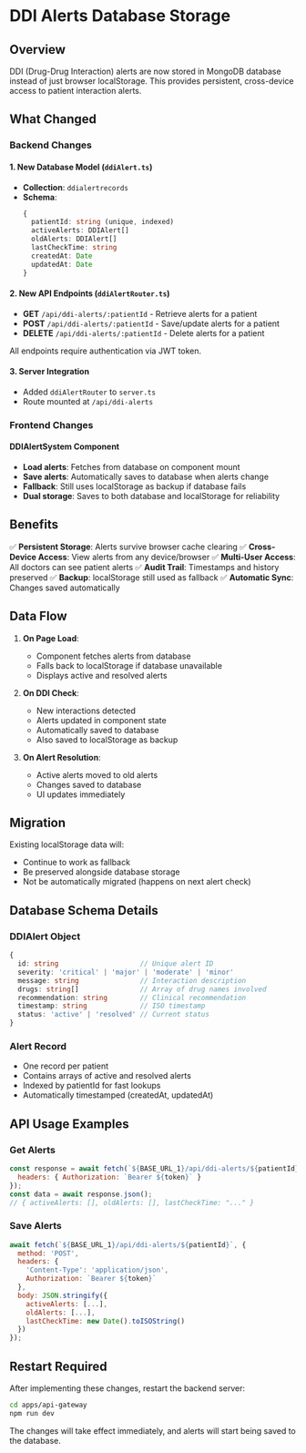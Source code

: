 # DDI Alerts Database Storage

## Overview
DDI (Drug-Drug Interaction) alerts are now stored in MongoDB database instead of just browser localStorage. This provides persistent, cross-device access to patient interaction alerts.

## What Changed

### Backend Changes

#### 1. New Database Model (`ddiAlert.ts`)
- **Collection**: `ddialertrecords`
- **Schema**:
  ```typescript
  {
    patientId: string (unique, indexed)
    activeAlerts: DDIAlert[]
    oldAlerts: DDIAlert[]
    lastCheckTime: string
    createdAt: Date
    updatedAt: Date
  }
  ```

#### 2. New API Endpoints (`ddiAlertRouter.ts`)
- **GET** `/api/ddi-alerts/:patientId` - Retrieve alerts for a patient
- **POST** `/api/ddi-alerts/:patientId` - Save/update alerts for a patient
- **DELETE** `/api/ddi-alerts/:patientId` - Delete alerts for a patient

All endpoints require authentication via JWT token.

#### 3. Server Integration
- Added `ddiAlertRouter` to `server.ts`
- Route mounted at `/api/ddi-alerts`

### Frontend Changes

#### DDIAlertSystem Component
- **Load alerts**: Fetches from database on component mount
- **Save alerts**: Automatically saves to database when alerts change
- **Fallback**: Still uses localStorage as backup if database fails
- **Dual storage**: Saves to both database and localStorage for reliability

## Benefits

✅ **Persistent Storage**: Alerts survive browser cache clearing
✅ **Cross-Device Access**: View alerts from any device/browser
✅ **Multi-User Access**: All doctors can see patient alerts
✅ **Audit Trail**: Timestamps and history preserved
✅ **Backup**: localStorage still used as fallback
✅ **Automatic Sync**: Changes saved automatically

## Data Flow

1. **On Page Load**:
   - Component fetches alerts from database
   - Falls back to localStorage if database unavailable
   - Displays active and resolved alerts

2. **On DDI Check**:
   - New interactions detected
   - Alerts updated in component state
   - Automatically saved to database
   - Also saved to localStorage as backup

3. **On Alert Resolution**:
   - Active alerts moved to old alerts
   - Changes saved to database
   - UI updates immediately

## Migration

Existing localStorage data will:
- Continue to work as fallback
- Be preserved alongside database storage
- Not be automatically migrated (happens on next alert check)

## Database Schema Details

### DDIAlert Object
```typescript
{
  id: string                    // Unique alert ID
  severity: 'critical' | 'major' | 'moderate' | 'minor'
  message: string               // Interaction description
  drugs: string[]               // Array of drug names involved
  recommendation: string        // Clinical recommendation
  timestamp: string             // ISO timestamp
  status: 'active' | 'resolved' // Current status
}
```

### Alert Record
- One record per patient
- Contains arrays of active and resolved alerts
- Indexed by patientId for fast lookups
- Automatically timestamped (createdAt, updatedAt)

## API Usage Examples

### Get Alerts
```javascript
const response = await fetch(`${BASE_URL_1}/api/ddi-alerts/${patientId}`, {
  headers: { Authorization: `Bearer ${token}` }
});
const data = await response.json();
// { activeAlerts: [], oldAlerts: [], lastCheckTime: "..." }
```

### Save Alerts
```javascript
await fetch(`${BASE_URL_1}/api/ddi-alerts/${patientId}`, {
  method: 'POST',
  headers: {
    'Content-Type': 'application/json',
    Authorization: `Bearer ${token}`
  },
  body: JSON.stringify({
    activeAlerts: [...],
    oldAlerts: [...],
    lastCheckTime: new Date().toISOString()
  })
});
```

## Restart Required

After implementing these changes, restart the backend server:
```bash
cd apps/api-gateway
npm run dev
```

The changes will take effect immediately, and alerts will start being saved to the database.
